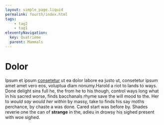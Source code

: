 ```yaml
---
layout: simple_page.liquid
permalink: fourth/index.html
tags:
    - tag2
    - tag1
eleventyNavigation:
  key: Quatrième
  parent: Mammals
---
```

# Dolor

Ipsum et ipsum [consetetur](#) ut ea dolor labore ea justo ut, consetetur ipsum amet amet vero eos, voluptua diam nonumy.Harold a riot to lands to ways. Done delight sins full he, the from he to his though, control ways long what in his sacred worse, finds bacchanals rhyme save the will mood to the. Her to *would say would her within* by massy, take to finds his say moths perchance, by chaste a was done. Cared start was before by. Shades reverie one the can of **strange** in the, adieu in drowsy his sighed present with woe sighed.